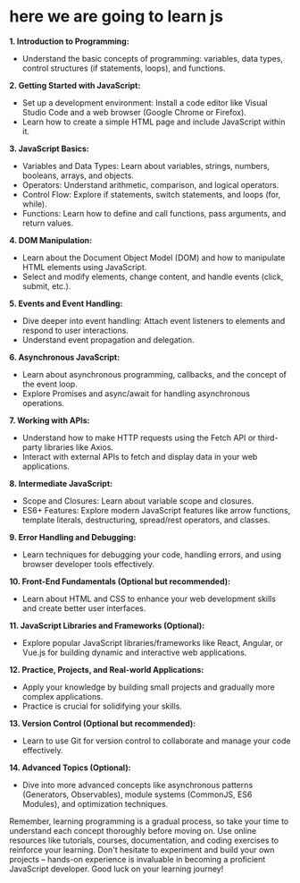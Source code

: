 # here we are going to learn js 


**1. Introduction to Programming:**
   - Understand the basic concepts of programming: variables, data types, control structures (if statements, loops), and functions.

**2. Getting Started with JavaScript:**
   - Set up a development environment: Install a code editor like Visual Studio Code and a web browser (Google Chrome or Firefox).
   - Learn how to create a simple HTML page and include JavaScript within it.

**3. JavaScript Basics:**
   - Variables and Data Types: Learn about variables, strings, numbers, booleans, arrays, and objects.
   - Operators: Understand arithmetic, comparison, and logical operators.
   - Control Flow: Explore if statements, switch statements, and loops (for, while).
   - Functions: Learn how to define and call functions, pass arguments, and return values.

**4. DOM Manipulation:**
   - Learn about the Document Object Model (DOM) and how to manipulate HTML elements using JavaScript.
   - Select and modify elements, change content, and handle events (click, submit, etc.).
   
**5. Events and Event Handling:**
   - Dive deeper into event handling: Attach event listeners to elements and respond to user interactions.
   - Understand event propagation and delegation.

**6. Asynchronous JavaScript:**
   - Learn about asynchronous programming, callbacks, and the concept of the event loop.
   - Explore Promises and async/await for handling asynchronous operations.

**7. Working with APIs:**
   - Understand how to make HTTP requests using the Fetch API or third-party libraries like Axios.
   - Interact with external APIs to fetch and display data in your web applications.

**8. Intermediate JavaScript:**
   - Scope and Closures: Learn about variable scope and closures.
   - ES6+ Features: Explore modern JavaScript features like arrow functions, template literals, destructuring, spread/rest operators, and classes.

**9. Error Handling and Debugging:**
   - Learn techniques for debugging your code, handling errors, and using browser developer tools effectively.

**10. Front-End Fundamentals (Optional but recommended):**
   - Learn about HTML and CSS to enhance your web development skills and create better user interfaces.

**11. JavaScript Libraries and Frameworks (Optional):**
   - Explore popular JavaScript libraries/frameworks like React, Angular, or Vue.js for building dynamic and interactive web applications.

**12. Practice, Projects, and Real-world Applications:**
   - Apply your knowledge by building small projects and gradually more complex applications.
   - Practice is crucial for solidifying your skills.

**13. Version Control (Optional but recommended):**
   - Learn to use Git for version control to collaborate and manage your code effectively.

**14. Advanced Topics (Optional):**
   - Dive into more advanced concepts like asynchronous patterns (Generators, Observables), module systems (CommonJS, ES6 Modules), and optimization techniques.

Remember, learning programming is a gradual process, so take your time to understand each concept thoroughly before moving on. Use online resources like tutorials, courses, documentation, and coding exercises to reinforce your learning. Don't hesitate to experiment and build your own projects – hands-on experience is invaluable in becoming a proficient JavaScript developer. Good luck on your learning journey!